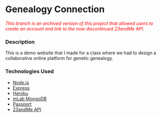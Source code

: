 # Genealogy Connection

<em style="color: red;">This branch is an archived version of this project that allowed users to create an account and link to the now discontinued 23andMe API.</em>

### Description

This is a demo website that I made for a class where we had to design a collaborative online platform for genetic genealogy.

### Technologies Used
  - [Node.js](https://nodejs.org)
  - [Express](https://expressjs.com)
  - [Heroku](https://heroku.com)
  - [mLab MongoDB](https://mlab.com)
  - [Passport](http://passportjs.org)
  - [23andMe API](https://api.23andme.com)

